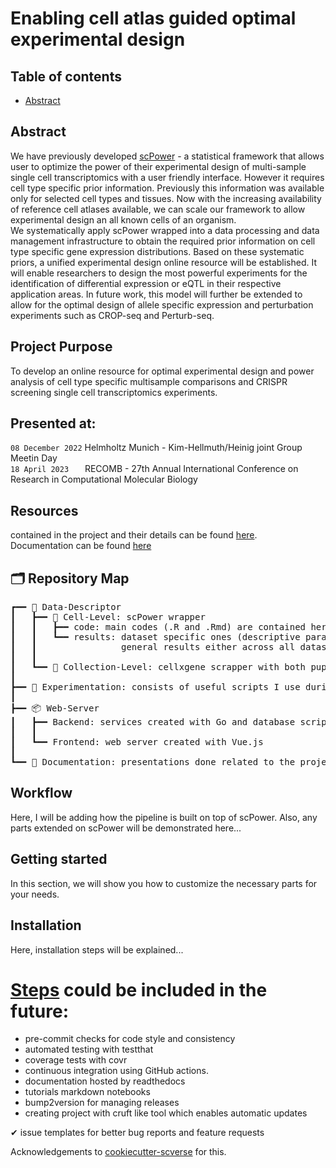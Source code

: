 # Enabling cell atlas guided optimal experimental design

## Table of contents
- [Abstract](#getting-started)

## Abstract
We have previously developed [scPower](https://www.nature.com/articles/s41467-021-26779-7) - a statistical framework that allows user to optimize the power of their experimental design of multi-sample single cell transcriptomics with a user friendly interface. However it requires cell type specific prior information. Previously this information was available only for selected cell types and tissues. Now with the increasing availability of reference cell atlases available, we can scale our framework to allow experimental design an all known cells of an organism. <br>
We systematically apply scPower wrapped into a data processing and data management infrastructure to obtain the required prior information on cell type specific gene expression distributions. Based on these systematic priors, a unified experimental design online resource will be established. It will enable researchers to design the most powerful experiments for the identification of differential expression or eQTL in their respective application areas. In future work, this model will further be extended to allow for the optimal design of allele specific expression and perturbation experiments such as CROP-seq and Perturb-seq.

## Project Purpose
To develop an online resource for optimal experimental design and power analysis of cell type specific multisample comparisons and CRISPR screening single cell transcriptomics experiments.

## Presented at:
``08 December 2022`` Helmholtz Munich - Kim-Hellmuth/Heinig joint Group Meetin Day <br>
``18 April 2023`` &emsp;&nbsp; RECOMB - 27th Annual International Conference on Research in Computational Molecular Biology

## Resources
contained in the project and their details can be found [here](https://github.com/Cem-Gulec/Helmholtz-Workspace/blob/main/Data-Descriptor/Cell-Level/scPower-wrapper/results/README.md). <br>
Documentation can be found [here](https://helmholtz-workspace.readthedocs.io/en/latest/)

## 🗂 Repository Map  
<pre style="font-family:Menlo,'DejaVu Sans Mono',consolas,'Courier New',monospace">┏━━ 📰 Data-Descriptor
┃   ┣━━ 🧫 Cell-Level: scPower wrapper
┃   ┃   ┣━━ code: main codes (.R and .Rmd) are contained here
┃   ┃   ┗━━ results: dataset specific ones (descriptive parameters, estimations, errors, dispersion function estimation, gamma linear fits, gene ranks, power results) and
┃   ┃                general results either across all datasets or some general assumptions for a group of them are contained here.
┃   ┃
┃   ┗━━ 🧬 Collection-Level: cellxgene scrapper with both puppeteer, Go and sfaira connection point
┃
┣━━ 🔬 Experimentation: consists of useful scripts I use during the development of the project, also for plotting things
┃
┣━━ 📦 Web-Server
┃   ┣━━ Backend: services created with Go and database scripts
┃   ┃
┃   ┗━━ Frontend: web server created with Vue.js
┃
┗━━ 📄 Documentation: presentations done related to the project
</pre>

## Workflow 
Here, I will be adding how the pipeline is built on top of scPower. Also, any parts extended on scPower will be demonstrated here...

## Getting started
In this section, we will show you how to customize the necessary parts for your needs.

## Installation
Here, installation steps will be explained...

# [Steps](https://github.com/scverse/cookiecutter-scverse/blob/main/README.md#set-up-online-services) could be included in the future:
-   pre-commit checks for code style and consistency
-   automated testing with testthat
-   coverage tests with covr
-   continuous integration using GitHub actions.
-   documentation hosted by readthedocs
-   tutorials markdown notebooks
-   bump2version for managing releases
-   creating project with cruft like tool which enables automatic updates

✔   issue templates for better bug reports and feature requests <br>

Acknowledgements to [cookiecutter-scverse](https://github.com/scverse/cookiecutter-scverse) for this.
